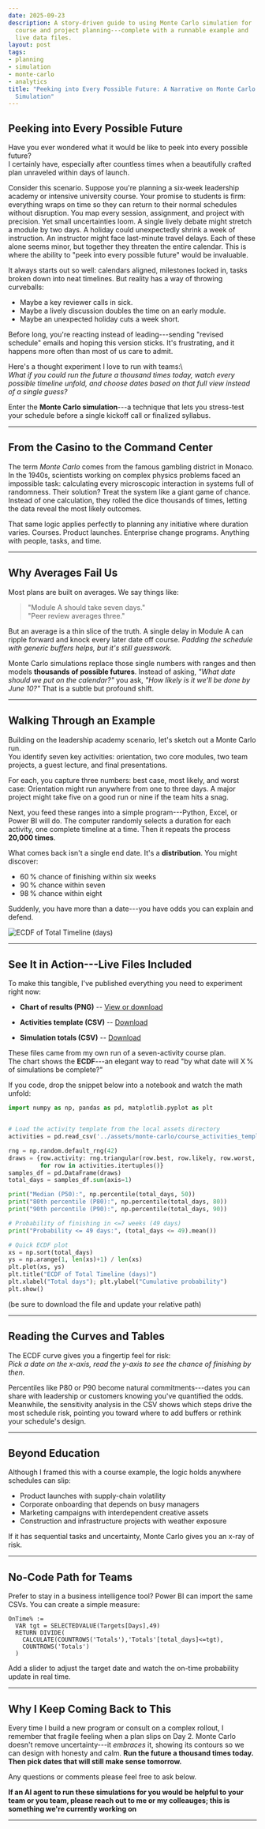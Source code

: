 ```yaml
---
date: 2025-09-23
description: A story-driven guide to using Monte Carlo simulation for
  course and project planning---complete with a runnable example and
  live data files.
layout: post
tags:
- planning
- simulation
- monte-carlo
- analytics
title: "Peeking into Every Possible Future: A Narrative on Monte Carlo
  Simulation"
---
```


## Peeking into Every Possible Future

Have you ever wondered what it would be like to peek into every possible
future?\
I certainly have, especially after countless times when a beautifully
crafted plan unraveled within days of launch.

Consider this scenario. Suppose you're planning a six‑week
leadership academy or intensive university course. Your promise to students is firm: everything wraps on time so they can return to their normal schedules without disruption.
You map every session, assignment, and project with precision. Yet small
uncertainties loom. A single lively debate might stretch a module by two
days. A holiday could unexpectedly shrink a week of instruction. An
instructor might face last-minute travel delays. Each of these alone
seems minor, but together they threaten the entire calendar. This is
where the ability to "peek into every possible future" would be
invaluable.

It always starts out so well: calendars aligned, milestones locked in,
tasks broken down into neat timelines.
But reality has a way of throwing curveballs:

- Maybe a key reviewer calls in sick.
- Maybe a lively discussion doubles the time on an early module.
- Maybe an unexpected holiday cuts a week short.

Before long, you're reacting instead of leading---sending "revised
schedule" emails and hoping this version sticks.
It's frustrating, and it happens more often than most of us care to
admit.

Here's a thought experiment I love to run with teams:\  
*What if you could run the future a thousand times today, watch every
possible timeline unfold, and choose dates based on that full view
instead of a single guess?*

Enter the **Monte Carlo simulation**---a
technique that lets you stress-test your schedule before a single
kickoff call or finalized syllabus.

------------------------------------------------------------------------

## From the Casino to the Command Center

The term *Monte Carlo* comes from the famous gambling district in
Monaco.
In the 1940s, scientists working on complex physics problems faced an
impossible task: calculating every microscopic interaction in systems
full of randomness.
Their solution? Treat the system like a giant game of chance. Instead of
one calculation, they rolled the dice thousands of times, letting the
data reveal the most likely outcomes.

That same logic applies perfectly to planning any initiative where
duration varies.
Courses. Product launches. Enterprise change programs. Anything with
people, tasks, and time.

------------------------------------------------------------------------

## Why Averages Fail Us

Most plans are built on averages. We say things like:

> "Module A should take seven days."\
> "Peer review averages three."

But an average is a thin slice of the truth. A single delay in Module A
can ripple forward and knock every later date off course. *Padding the schedule with generic buffers helps, but it's still guesswork.*

Monte Carlo simulations replace those single numbers with ranges and
then models **thousands of possible futures**.
Instead of asking, *"What date should we put on the calendar?"* you ask,
*"How likely is it we'll be done by June 10?"*
That is a subtle but profound shift.

------------------------------------------------------------------------

## Walking Through an Example

Building on the leadership academy scenario, let's sketch out a Monte
Carlo run.\
You identify seven key activities: orientation, two core modules, two
team projects, a guest lecture, and final presentations.

For each, you capture three numbers: best case, most likely, and worst
case: Orientation might run anywhere from one to three days. A major project
might take five on a good run or nine if the team hits a snag.

Next, you feed these ranges into a simple program---Python, Excel, or
Power BI will do. The computer randomly selects a duration for each activity, one complete
timeline at a time. Then it repeats the process **20,000 times**.

What comes back isn't a single end date. It's a **distribution**. You might discover:

- 60 % chance of finishing within six weeks
- 90 % chance within seven
- 98 % chance within eight

Suddenly, you have more than a date---you have odds you can explain
and defend.

![ECDF of Total Timeline (days)](/assets/monte-carlo/total_timeline_ecdf.png)

------------------------------------------------------------------------

## See It in Action---Live Files Included

To make this tangible, I've published everything you need to experiment
right now:

- **Chart of results (PNG)** -- [View or download](/assets/monte-carlo/total_timeline_ecdf.png)

- **Activities template (CSV)** --
    [Download](/assets/monte-carlo/course_activities_template.csv)
- **Simulation totals (CSV)** --
    [Download](/assets/monte-carlo/monte_carlo_total_duration.csv)

These files came from my own run of a seven-activity course plan.\
The chart shows the **ECDF**---an elegant way to read "by what date will
X % of simulations be complete?"

If you code, drop the snippet below into a notebook and watch the math
unfold:

``` python
import numpy as np, pandas as pd, matplotlib.pyplot as plt


# Load the activity template from the local assets directory
activities = pd.read_csv('../assets/monte-carlo/course_activities_template.csv')

rng = np.random.default_rng(42)
draws = {row.activity: rng.triangular(row.best, row.likely, row.worst, size=20_000)
         for row in activities.itertuples()}
samples_df = pd.DataFrame(draws)
total_days = samples_df.sum(axis=1)

print("Median (P50):", np.percentile(total_days, 50))
print("80th percentile (P80):", np.percentile(total_days, 80))
print("90th percentile (P90):", np.percentile(total_days, 90))

# Probability of finishing in <=7 weeks (49 days)
print("Probability <= 49 days:", (total_days <= 49).mean())

# Quick ECDF plot
xs = np.sort(total_days)
ys = np.arange(1, len(xs)+1) / len(xs)
plt.plot(xs, ys)
plt.title("ECDF of Total Timeline (days)")
plt.xlabel("Total days"); plt.ylabel("Cumulative probability")
plt.show()
```

(be sure to download the file and update your relative path)

------------------------------------------------------------------------

## Reading the Curves and Tables

The ECDF curve gives you a fingertip feel for risk:\
*Pick a date on the x-axis, read the y-axis to see the chance of
finishing by then.*

Percentiles like P80 or P90 become natural commitments---dates you can
share with leadership or customers knowing you've quantified the odds. Meanwhile, the sensitivity analysis in the CSV shows which steps drive
the most schedule risk, pointing you toward where to add buffers or
rethink your schedule's design.

------------------------------------------------------------------------

## Beyond Education

Although I framed this with a course example, the logic holds anywhere
schedules can slip:

- Product launches with supply-chain volatility
- Corporate onboarding that depends on busy managers
- Marketing campaigns with interdependent creative assets
- Construction and infrastructure projects with weather exposure

If it has sequential tasks and uncertainty, Monte Carlo gives you an
x-ray of risk.

------------------------------------------------------------------------

## No-Code Path for Teams

Prefer to stay in a business intelligence tool? Power BI can import the
same CSVs. You can create a simple measure:

``` dax
OnTime% := 
  VAR tgt = SELECTEDVALUE(Targets[Days],49)
  RETURN DIVIDE(
    CALCULATE(COUNTROWS('Totals'),'Totals'[total_days]<=tgt),
    COUNTROWS('Totals')
  )
```

Add a slider to adjust the target date and watch the on-time probability
update in real time.

------------------------------------------------------------------------

## Why I Keep Coming Back to This

Every time I build a new program or consult on a complex rollout, I
remember that fragile feeling when a plan slips on Day 2. Monte Carlo doesn't remove uncertainty---it *embraces* it, showing its
contours so we can design with honesty and calm. **Run the future a thousand times today. Then pick dates that will still make sense tomorrow.**

Any questions or comments please feel free to ask below.  

**If an AI agent to run these simulations for you would be helpful to your team or you team, please reach out to me or my colleauges; this is something we're currently working on**

------------------------------------------------------------------------
